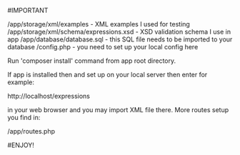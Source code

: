 #IMPORTANT

/app/storage/xml/examples - XML examples I used for testing
/app/storage/xml/schema/expressions.xsd - XSD validation schema I use in app
/app/database/database.sql - this SQL file needs to be imported to your database
/config.php - you need to set up your local config here

Run 'composer install' command from app root directory.

If app is installed then and set up on your local server then enter for example:

http://localhost/expressions

in your web browser and you may import XML file there.
More routes setup you find in:

/app/routes.php

#ENJOY!


